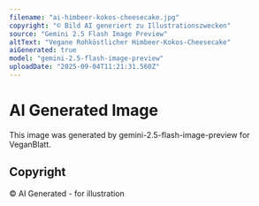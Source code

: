 ```yaml
---
filename: "ai-himbeer-kokos-cheesecake.jpg"
copyright: "© Bild AI generiert zu Illustrationszwecken"
source: "Gemini 2.5 Flash Image Preview"
altText: "Vegane Rohköstlicher Himbeer-Kokos-Cheesecake"
aiGenerated: true
model: "gemini-2.5-flash-image-preview"
uploadDate: "2025-09-04T11:21:31.560Z"
---
```


# AI Generated Image

This image was generated by gemini-2.5-flash-image-preview for VeganBlatt.

## Copyright
© AI Generated - for illustration
